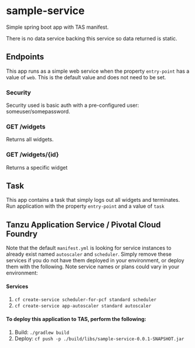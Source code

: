 # sample-service

Simple spring boot app with TAS manifest.

There is no data service backing this service so data returned is static.

## Endpoints
This app runs as a simple web service when the property `entry-point` has a value of `web`.  This is the default value and does not need to be set.  

### Security
Security used is basic auth with a pre-configured user: someuser/somepassword.

### GET /widgets
Returns all widgets.  

### GET /widgets/{id}
Returns a specific widget

## Task
This app contains a task that simply logs out all widgets and terminates.  Run application with the property `entry-point` and a value of `task`

## Tanzu Application Service / Pivotal Cloud Foundry
Note that the default `manifest.yml` is looking for service instances to already exist named `autoscaler` and `scheduler`.  Simply remove these services if you do not have them deployed in your environment, or deploy them with the following.  Note service names or plans could vary in your environment:
#### Services
1. `cf create-service scheduler-for-pcf standard scheduler`
2. `cf create-service app-autoscaler standard autoscaler`
#### To deploy this application to TAS, perform the following: 
1. Build: `./gradlew build`
2. Deploy: `cf push -p ./build/libs/sample-service-0.0.1-SNAPSHOT.jar`
